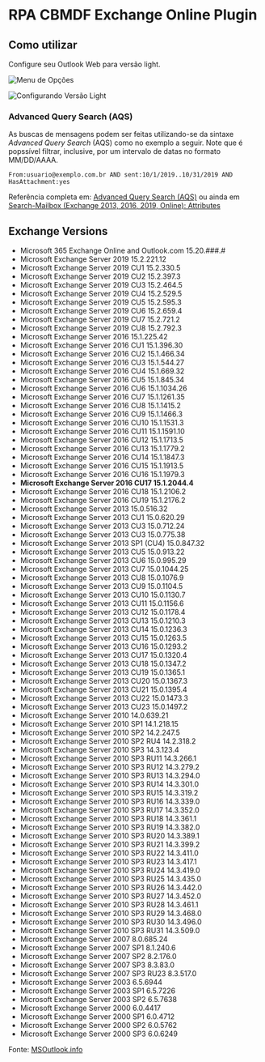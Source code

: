 # RPA CBMDF Exchange Online Plugin

## Como utilizar

Configure seu Outlook Web para versão light.

![Menu de Opções](https://i.imgur.com/1WfIIUR.png)

![Configurando Versão Light](https://i.imgur.com/pQAby3J.png)

### Advanced Query Search (AQS)

As buscas de mensagens podem ser feitas utilizando-se da sintaxe _Advanced Query Search_ (AQS) como no exemplo a seguir. Note que é popssível filtrar, inclusive, por um intervalo de datas no formato MM/DD/AAAA.

`From:usuario@exemplo.com.br AND sent:10/1/2019..10/31/2019 AND HasAttachment:yes`

Referência completa em: [Advanced Query Search (AQS)](https://support.microsoft.com/en-us/office/search-mail-and-people-in-outlook-com-88108edf-028e-4306-b87e-7400bbb40aa7) ou ainda em [Search-Mailbox (Exchange 2013, 2016, 2019, Online): Attributes](https://www.codetwo.com/admins-blog/search-mailbox-exchange-2013-2016-online-attributes/)

## Exchange Versions

- Microsoft 365 Exchange Online and Outlook.com 15.20.###.#
- Microsoft Exchange Server 2019 15.2.221.12
- Microsoft Exchange Server 2019 CU1 15.2.330.5
- Microsoft Exchange Server 2019 CU2 15.2.397.3
- Microsoft Exchange Server 2019 CU3 15.2.464.5
- Microsoft Exchange Server 2019 CU4 15.2.529.5
- Microsoft Exchange Server 2019 CU5 15.2.595.3
- Microsoft Exchange Server 2019 CU6 15.2.659.4
- Microsoft Exchange Server 2019 CU7 15.2.721.2
- Microsoft Exchange Server 2019 CU8 15.2.792.3
- Microsoft Exchange Server 2016 15.1.225.42
- Microsoft Exchange Server 2016 CU1 15.1.396.30
- Microsoft Exchange Server 2016 CU2 15.1.466.34
- Microsoft Exchange Server 2016 CU3 15.1.544.27
- Microsoft Exchange Server 2016 CU4 15.1.669.32
- Microsoft Exchange Server 2016 CU5 15.1.845.34
- Microsoft Exchange Server 2016 CU6 15.1.1034.26
- Microsoft Exchange Server 2016 CU7 15.1.1261.35
- Microsoft Exchange Server 2016 CU8 15.1.1415.2
- Microsoft Exchange Server 2016 CU9 15.1.1466.3
- Microsoft Exchange Server 2016 CU10 15.1.1531.3
- Microsoft Exchange Server 2016 CU11 15.1.1591.10
- Microsoft Exchange Server 2016 CU12 15.1.1713.5
- Microsoft Exchange Server 2016 CU13 15.1.1779.2
- Microsoft Exchange Server 2016 CU14 15.1.1847.3
- Microsoft Exchange Server 2016 CU15 15.1.1913.5
- Microsoft Exchange Server 2016 CU16 15.1.1979.3
- **Microsoft Exchange Server 2016 CU17 15.1.2044.4**
- Microsoft Exchange Server 2016 CU18 15.1.2106.2
- Microsoft Exchange Server 2016 CU19 15.1.2176.2
- Microsoft Exchange Server 2013 15.0.516.32
- Microsoft Exchange Server 2013 CU1 15.0.620.29
- Microsoft Exchange Server 2013 CU3 15.0.712.24
- Microsoft Exchange Server 2013 CU3 15.0.775.38
- Microsoft Exchange Server 2013 SP1 (CU4) 15.0.847.32
- Microsoft Exchange Server 2013 CU5 15.0.913.22
- Microsoft Exchange Server 2013 CU6 15.0.995.29
- Microsoft Exchange Server 2013 CU7 15.0.1044.25
- Microsoft Exchange Server 2013 CU8 15.0.1076.9
- Microsoft Exchange Server 2013 CU9 15.0.1104.5
- Microsoft Exchange Server 2013 CU10 15.0.1130.7
- Microsoft Exchange Server 2013 CU11 15.0.1156.6
- Microsoft Exchange Server 2013 CU12 15.0.1178.4
- Microsoft Exchange Server 2013 CU13 15.0.1210.3
- Microsoft Exchange Server 2013 CU14 15.0.1236.3
- Microsoft Exchange Server 2013 CU15 15.0.1263.5
- Microsoft Exchange Server 2013 CU16 15.0.1293.2
- Microsoft Exchange Server 2013 CU17 15.0.1320.4
- Microsoft Exchange Server 2013 CU18 15.0.1347.2
- Microsoft Exchange Server 2013 CU19 15.0.1365.1
- Microsoft Exchange Server 2013 CU20 15.0.1367.3
- Microsoft Exchange Server 2013 CU21 15.0.1395.4
- Microsoft Exchange Server 2013 CU22 15.0.1473.3
- Microsoft Exchange Server 2013 CU23 15.0.1497.2
- Microsoft Exchange Server 2010 14.0.639.21
- Microsoft Exchange Server 2010 SP1 14.1.218.15
- Microsoft Exchange Server 2010 SP2 14.2.247.5
- Microsoft Exchange Server 2010 SP2 RU4 14.2.318.2
- Microsoft Exchange Server 2010 SP3 14.3.123.4
- Microsoft Exchange Server 2010 SP3 RU11 14.3.266.1
- Microsoft Exchange Server 2010 SP3 RU12 14.3.279.2
- Microsoft Exchange Server 2010 SP3 RU13 14.3.294.0
- Microsoft Exchange Server 2010 SP3 RU14 14.3.301.0
- Microsoft Exchange Server 2010 SP3 RU15 14.3.319.2
- Microsoft Exchange Server 2010 SP3 RU16 14.3.339.0
- Microsoft Exchange Server 2010 SP3 RU17 14.3.352.0
- Microsoft Exchange Server 2010 SP3 RU18 14.3.361.1
- Microsoft Exchange Server 2010 SP3 RU19 14.3.382.0
- Microsoft Exchange Server 2010 SP3 RU20 14.3.389.1
- Microsoft Exchange Server 2010 SP3 RU21 14.3.399.2
- Microsoft Exchange Server 2010 SP3 RU22 14.3.411.0
- Microsoft Exchange Server 2010 SP3 RU23 14.3.417.1
- Microsoft Exchange Server 2010 SP3 RU24 14.3.419.0
- Microsoft Exchange Server 2010 SP3 RU25 14.3.435.0
- Microsoft Exchange Server 2010 SP3 RU26 14.3.442.0
- Microsoft Exchange Server 2010 SP3 RU27 14.3.452.0
- Microsoft Exchange Server 2010 SP3 RU28 14.3.461.1
- Microsoft Exchange Server 2010 SP3 RU29 14.3.468.0
- Microsoft Exchange Server 2010 SP3 RU30 14.3.496.0
- Microsoft Exchange Server 2010 SP3 RU31 14.3.509.0
- Microsoft Exchange Server 2007 8.0.685.24
- Microsoft Exchange Server 2007 SP1 8.1.240.6
- Microsoft Exchange Server 2007 SP2 8.2.176.0
- Microsoft Exchange Server 2007 SP3 8.3.83.0
- Microsoft Exchange Server 2007 SP3 RU23 8.3.517.0
- Microsoft Exchange Server 2003 6.5.6944
- Microsoft Exchange Server 2003 SP1 6.5.7226
- Microsoft Exchange Server 2003 SP2 6.5.7638
- Microsoft Exchange Server 2000 6.0.4417
- Microsoft Exchange Server 2000 SP1 6.0.4712
- Microsoft Exchange Server 2000 SP2 6.0.5762
- Microsoft Exchange Server 2000 SP3 6.0.6249

Fonte: [MSOutlook.info](https://www.msoutlook.info/question/277)
